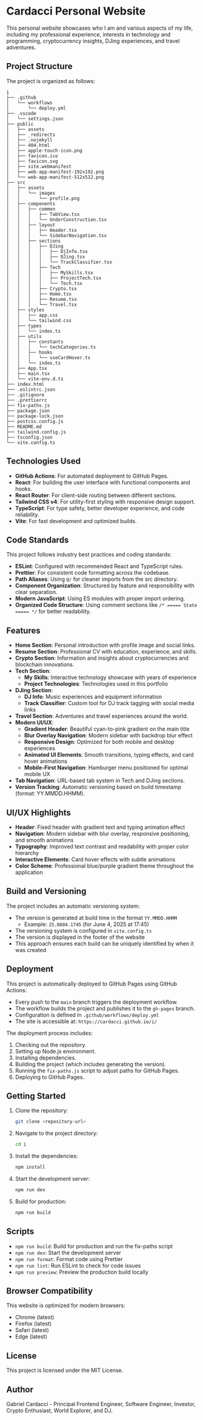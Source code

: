# Cardacci Personal Website

This personal website showcases who I am and various aspects of my life, including my professional experience, interests in technology and programming, cryptocurrency insights, DJing experiences, and travel adventures.

## Project Structure

The project is organized as follows:

```
i
├── .github
│   └── workflows
│       └── deploy.yml
├── .vscode
│   └── settings.json
├── public
│   ├── assets
│   ├── _redirects
│   ├── .nojekyll
│   ├── 404.html
│   ├── apple-touch-icon.png
│   ├── favicon.ico
│   ├── favicon.svg
│   ├── site.webmanifest
│   ├── web-app-manifest-192x192.png
│   └── web-app-manifest-512x512.png
├── src
│   ├── assets
│   │   └── images
│   │       └── profile.png
│   ├── components
│   │   ├── common
│   │   │   ├── TabView.tsx
│   │   │   └── UnderConstruction.tsx
│   │   ├── layout
│   │   │   ├── Header.tsx
│   │   │   └── SidebarNavigation.tsx
│   │   ├── sections
│   │   │   ├── DJing
│   │   │   │   ├── DjInfo.tsx
│   │   │   │   ├── DJing.tsx
│   │   │   │   └── TrackClassifier.tsx
│   │   │   ├── Tech
│   │   │   │   ├── MySkills.tsx
│   │   │   │   ├── ProjectTech.tsx
│   │   │   │   └── Tech.tsx
│   │   │   ├── Crypto.tsx
│   │   │   ├── Home.tsx
│   │   │   ├── Resume.tsx
│   │   │   └── Travel.tsx
│   ├── styles
│   │   ├── app.css
│   │   └── tailwind.css
│   ├── types
│   │   └── index.ts
│   ├── utils
│   │   ├── constants
│   │   │   └── techCategories.ts
│   │   ├── hooks
│   │   │   └── useCardHover.ts
│   │   └── index.ts
│   ├── App.tsx
│   ├── main.tsx
│   └── vite-env.d.ts
├── index.html
├── .eslintrc.json
├── .gitignore
├── .prettierrc
├── fix-paths.js
├── package.json
├── package-lock.json
├── postcss.config.js
├── README.md
├── tailwind.config.js
├── tsconfig.json
└── vite.config.ts
```

## Technologies Used

- **GitHub Actions**: For automated deployment to GitHub Pages.
- **React**: For building the user interface with functional components and hooks.
- **React Router**: For client-side routing between different sections.
- **Tailwind CSS v4**: For utility-first styling with responsive design support.
- **TypeScript**: For type safety, better developer experience, and code reliability.
- **Vite**: For fast development and optimized builds.

## Code Standards

This project follows industry best practices and coding standards:

- **ESLint**: Configured with recommended React and TypeScript rules.
- **Prettier**: For consistent code formatting across the codebase.
- **Path Aliases**: Using `@/` for cleaner imports from the src directory.
- **Component Organization**: Structured by feature and responsibility with clear separation.
- **Modern JavaScript**: Using ES modules with proper import ordering.
- **Organized Code Structure**: Using comment sections like `/* ===== State ===== */` for better readability.

## Features

- **Home Section**: Personal introduction with profile image and social links.
- **Resume Section**: Professional CV with education, experience, and skills.
- **Crypto Section**: Information and insights about cryptocurrencies and blockchain innovations.
- **Tech Section**:
    - **My Skills**: Interactive technology showcase with years of experience
    - **Project Technologies**: Technologies used in this portfolio
- **DJing Section**:
    - **DJ Info**: Music experiences and equipment information
    - **Track Classifier**: Custom tool for DJ track tagging with social media links
- **Travel Section**: Adventures and travel experiences around the world.
- **Modern UI/UX**:
    - **Gradient Header**: Beautiful cyan-to-pink gradient on the main title
    - **Blur Overlay Navigation**: Modern sidebar with backdrop blur effect
    - **Responsive Design**: Optimized for both mobile and desktop experiences
    - **Animated UI Elements**: Smooth transitions, typing effects, and card hover animations
    - **Mobile-First Navigation**: Hamburger menu positioned for optimal mobile UX
- **Tab Navigation**: URL-based tab system in Tech and DJing sections.
- **Version Tracking**: Automatic versioning based on build timestamp (format: YY.MMDD.HHMM).

## UI/UX Highlights

- **Header**: Fixed header with gradient text and typing animation effect
- **Navigation**: Modern sidebar with blur overlay, responsive positioning, and smooth animations
- **Typography**: Improved text contrast and readability with proper color hierarchy
- **Interactive Elements**: Card hover effects with subtle animations
- **Color Scheme**: Professional blue/purple gradient theme throughout the application

## Build and Versioning

The project includes an automatic versioning system:

- The version is generated at build time in the format `YY.MMDD.HHMM`
    - Example: `25.0604.1745` (for June 4, 2025 at 17:45)
- The versioning system is configured in `vite.config.ts`
- The version is displayed in the footer of the website
- This approach ensures each build can be uniquely identified by when it was created

## Deployment

This project is automatically deployed to GitHub Pages using GitHub Actions:

- Every push to the `main` branch triggers the deployment workflow.
- The workflow builds the project and publishes it to the `gh-pages` branch.
- Configuration is defined in `.github/workflows/deploy.yml`
- The site is accessible at: `https://cardacci.github.io/i/`

The deployment process includes:

1. Checking out the repository.
2. Setting up Node.js environment.
3. Installing dependencies.
4. Building the project (which includes generating the version).
5. Running the `fix-paths.js` script to adjust paths for GitHub Pages.
6. Deploying to GitHub Pages.

## Getting Started

1. Clone the repository:
    ```bash
    git clone <repository-url>
    ```
2. Navigate to the project directory:
    ```bash
    cd i
    ```
3. Install the dependencies:
    ```bash
    npm install
    ```
4. Start the development server:
    ```bash
    npm run dev
    ```
5. Build for production:
    ```bash
    npm run build
    ```

## Scripts

- `npm run build`: Build for production and run the fix-paths script
- `npm run dev`: Start the development server
- `npm run format`: Format code using Prettier
- `npm run lint`: Run ESLint to check for code issues
- `npm run preview`: Preview the production build locally

## Browser Compatibility

This website is optimized for modern browsers:

- Chrome (latest)
- Firefox (latest)
- Safari (latest)
- Edge (latest)

## License

This project is licensed under the MIT License.

## Author

Gabriel Cardacci - Principal Frontend Engineer, Software Engineer, Investor, Crypto Enthusiast, World Explorer, and DJ.
